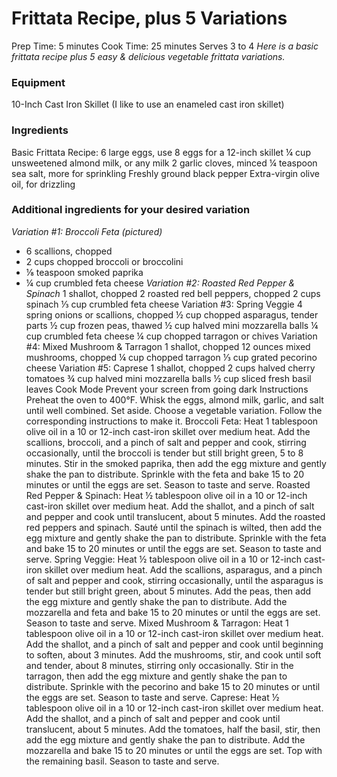 # Frittata Recipe, plus 5 Variations

Prep Time: 5 minutes
Cook Time: 25 minutes
Serves 3 to 4
*Here is a basic frittata recipe plus 5 easy & delicious vegetable frittata variations.*
### Equipment
10-Inch Cast Iron Skillet (I like to use an enameled cast iron skillet)
### Ingredients
Basic Frittata Recipe:
6 large eggs, use 8 eggs for a 12-inch skillet
¼ cup unsweetened almond milk, or any milk
2 garlic cloves, minced
¼ teaspoon sea salt, more for sprinkling
Freshly ground black pepper
Extra-virgin olive oil, for drizzling

### Additional ingredients for your desired variation
*Variation #1: Broccoli Feta (pictured)*
- 6 scallions, chopped
- 2 cups chopped broccoli or broccolini
- ⅛ teaspoon smoked paprika
- ¼ cup crumbled feta cheese
*Variation #2: Roasted Red Pepper & Spinach*
1 shallot, chopped
2 roasted red bell peppers, chopped
2 cups spinach
⅓ cup crumbled feta cheese
Variation #3: Spring Veggie
4 spring onions or scallions, chopped
½ cup chopped asparagus, tender parts
½ cup frozen peas, thawed
½ cup halved mini mozzarella balls
¼ cup crumbled feta cheese
¼ cup chopped tarragon or chives
Variation #4: Mixed Mushroom & Tarragon
1 shallot, chopped
12 ounces mixed mushrooms, chopped
¼ cup chopped tarragon
⅓ cup grated pecorino cheese
Variation #5: Caprese
1 shallot, chopped
2 cups halved cherry tomatoes
¾ cup halved mini mozzarella balls
½ cup sliced fresh basil leaves
Cook Mode
Prevent your screen from going dark
Instructions
Preheat the oven to 400°F.
Whisk the eggs, almond milk, garlic, and salt until well combined. Set aside. Choose a vegetable variation. Follow the corresponding instructions to make it.
Broccoli Feta:
Heat 1 tablespoon olive oil in a 10 or 12-inch cast-iron skillet over medium heat. Add the scallions, broccoli, and a pinch of salt and pepper and cook, stirring occasionally, until the broccoli is tender but still bright green, 5 to 8 minutes. Stir in the smoked paprika, then add the egg mixture and gently shake the pan to distribute. Sprinkle with the feta and bake 15 to 20 minutes or until the eggs are set. Season to taste and serve.
Roasted Red Pepper & Spinach:
Heat ½ tablespoon olive oil in a 10 or 12-inch cast-iron skillet over medium heat. Add the shallot, and a pinch of salt and pepper and cook until translucent, about 5 minutes. Add the roasted red peppers and spinach. Sauté until the spinach is wilted, then add the egg mixture and gently shake the pan to distribute. Sprinkle with the feta and bake 15 to 20 minutes or until the eggs are set. Season to taste and serve.
Spring Veggie:
Heat ½ tablespoon olive oil in a 10 or 12-inch cast-iron skillet over medium heat. Add the scallions, asparagus, and a pinch of salt and pepper and cook, stirring occasionally, until the asparagus is tender but still bright green, about 5 minutes. Add the peas, then add the egg mixture and gently shake the pan to distribute. Add the mozzarella and feta and bake 15 to 20 minutes or until the eggs are set. Season to taste and serve.
Mixed Mushroom & Tarragon:
Heat 1 tablespoon olive oil in a 10 or 12-inch cast-iron skillet over medium heat. Add the shallot, and a pinch of salt and pepper and cook until beginning to soften, about 3 minutes. Add the mushrooms, stir, and cook until soft and tender, about 8 minutes, stirring only occasionally. Stir in the tarragon, then add the egg mixture and gently shake the pan to distribute. Sprinkle with the pecorino and bake 15 to 20 minutes or until the eggs are set. Season to taste and serve.
Caprese:
Heat ½ tablespoon olive oil in a 10 or 12-inch cast-iron skillet over medium heat. Add the shallot, and a pinch of salt and pepper and cook until translucent, about 5 minutes. Add the tomatoes, half the basil, stir, then add the egg mixture and gently shake the pan to distribute. Add the mozzarella and bake 15 to 20 minutes or until the eggs are set. Top with the remaining basil. Season to taste and serve.
